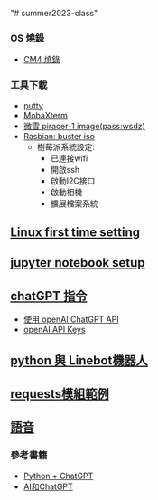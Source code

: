 "# summer2023-class" 
### OS 燒錄
* [CM4 燒錄](https://www.waveshare.net/wiki/CM4_Burn_SD)
### 工具下載
* [putty](https://www.chiark.greenend.org.uk/~sgtatham/putty/latest.html)
* [MobaXterm](https://mobaxterm.mobatek.net/download-home-edition.html)
* [微雪 piracer-1 image(pass:wsdz)](https://pan.baidu.com/s/1xvlqA2Ct0mxiUfOzekcFaA)
* [Rasbian: buster iso](https://downloads.raspberrypi.org/raspbian_lite_latest)
    * 樹莓派系統設定:
        * 已連接wifi
        * 開啟ssh
        * 啟動I2C接口
        * 啟動相機
        * 擴展檔案系統
## [Linux first time setting](https://github.com/jumbokh/summer2023-class/blob/main/first_time_setting.md)
## [jupyter notebook setup](https://github.com/jumbokh/summer2023-class/blob/main/install_jupyter.md)
## [chatGPT 指令](https://www.explainthis.io/en/chatgpt)
   * [使用 openAI ChatGPT API](https://steam.oxxostudio.tw/category/python/example/openai.html)
   * [openAI API Keys](https://platform.openai.com/account/api-keys)
## [python 與 Linebot機器人](https://www.gotop.com.tw/books/download.aspx?bookid=ACL061500)
## [requests模組範例](https://github.com/jumbokh/summer2023-class/blob/main/source/ch21.7z)
## [語音](https://github.com/jumbokh/summer2023-class/blob/main/voice.md)
### 參考書籍
* [Python + ChatGPT](https://deepwisdom.com.tw/product/python-chatgpt-%e9%9b%b6%e5%9f%ba%e7%a4%8e%e9%ab%98%e6%95%88%e7%8e%87%e5%ad%b8%e7%a8%8b%e5%bc%8f%e8%a8%ad%e8%a8%88%e8%88%87%e9%81%8b%e7%ae%97%e6%80%9d%e7%b6%ad-%e7%ac%ac%e4%b8%89%e7%89%88dm2327/)
* [AI和ChatGPT](https://deepwisdom.com.tw/product/ai%e5%92%8cchatgpt-%e4%ba%ba%e9%a1%9e%e5%92%8c%e6%a9%9f%e5%99%a8%e5%85%b1%e7%94%9f%e7%9a%84%e6%9c%aa%e4%be%86-dm2332/)



